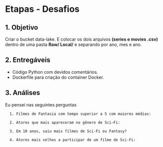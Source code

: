 <!--
# Instruções


Neste arquivo você irá apresentar suas entregas referentes ao desafio final.
O desafio está presente em cada sprint ao longo do estágio. Utilize o diretório "Desafio" para organizar seus artefatos e este README.md para fazer referência aos arquivos de código-fonte e demais entregáveis solicitados.
-->

# Etapas - Desafios

## 1. Objetivo
Criar o bucket data-lake. E colocar os dois arquivos **(series e movies .csv)** dentro de uma pasta **Raw/ Local/** e separando por ano, mes e ano.

## 2. Entregáveis
- Código Python com devidos comentários.
- Dockerfile para criação do container Docker.
## 3. Análises

Eu pensei nas seguintes perguntas

      1. Filmes de Fantasia com tempo superior a 5 com maiores médias:

      2. Atores que mais apareceram no gênero de Sci-Fi:

      3. Em 10 anos, saiu mais filmes de Sci-Fi ou Fantasy?

      4. Atores mais velhos a participar de um filme de Sci-Fi:
<!--
2. ...
[Etapa II](etapa-2/entrega.txt) -->
